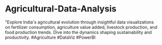 # Agricultural-Data-Analysis
"Explore India's agricultural evolution through insightful data visualizations on fertilizer consumption, agriculture value added, livestock production, and food production trends. Dive into the dynamics shaping sustainability and productivity. #Agriculture #DataViz #PowerBI
